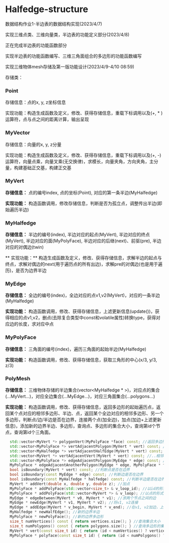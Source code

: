 # Halfedge-structure

数据结构作业1-半边表的数据结构实现(2023/4/7)

实现三维点类、三维向量类，半边表的功能定义部分(2023/4/8)

正在完成半边表的功能函数部分

实现半边表的功能函数编写、三维三角面组合的多边形的功能函数编写

实现三维物体mesh存储及第一版功能设计(2023/4/9-4/10 08:59)

存储类：

### Point
  存储信息：点的x, y, z坐标信息

  实现功能：构造生成函数及定义，修改、获得存储信息，重载下标调用以及(+, * )运算符，点与点之间的距离计算，输出呈现

### MyVector
  存储信息：向量的x, y, z分量

  实现功能：构造生成函数及定义，修改、获得存储信息，重载下标调用以及(+, -)运算符，向量点乘，向量叉乘(无交换律)，求模长，向量夹角，方向夹角，主分量，构建基础正交基，构建正交基

### MyVert
  **存储信息：** 点的编号index, 点的坐标(Point), 对应的第一条半边(MyHalfedge)

  **实现功能：** 构造函数调用，修改存储信息，判断是否为孤立点，调整传出半边(即始遍历半边)

### MyHalfedge
 **存储信息：** 半边的编号(index), 半边对应的起点(MyVert), 半边对应的终点(MyVert), 半边对应的面(MyPolyFace), 半边对应的后继(next)、前驱(pre), 半边对应的对偶边(twin)

 ** 实现功能：** 构造生成函数及定义，修改、获得存储信息，求解半边的起点与终点，求解对偶边的next(用于遍历点的所有出边)，求解pre的对偶边(也是用于遍历)，是否为边界半边

### MyEdge
  **存储信息：** 全边的编号(index)，全边对应的点v1,v2(MyVert)，对应的一条半边(MyHalfedge)

  **实现功能：** 构造函数调用，修改、获得存储信息，上滤更新信息(update())，获得相应的点v1,v2，删点(去除复合类型中const和volatile属性)转换type，获得对应边的长度，求对应中点

### MyPolyFace
  **存储信息：** 三角面的编号(index)，遍历三角面的起始半边(MyHalfedge)
 
  **实现功能：** 构造函数调用，修改、获得存储信息，获取三角形的中心(x/3, y/3, z/3)

### PolyMesh
  **存储信息：** 三维物体存储的半边集合(vector<MyHalfedge * >)，对应点的集合(...MyVert...)，对应全边集合(...MyEdge...)，对应三角面集合(...polygons...)

  **实现功能：** 构造函数调用，修改、获得存储信息，返回多边形的起始遍历点，返回某个点对应的相邻多边形、半边、点，返回某个全边对应的相邻多边形、另一个多边形，判断点/边/半边是否在边界，连接两个点(加全边)，加点(加边+上滤更新信息)，添加新的边界半边、多边形，查询点、多边形的集合大小，查询第id个节点，查询第id个三角面。

```cpp
  std::vector<MyVert *> polygonVert(MyPolyFace *face) const; //返回多边形的起始遍历点
  std::vector<MyPolyFace *> vertAdjacentPolygon(MyVert * vert) const; //返回某个点对应的相邻多边形
  std::vector<MyHalfedge *> vertAdjacentHalfEdge(MyVert * vert) const; //...相邻半边
  std::vector<MyVert *> vertAdjacentVert(MyVert * vert) const; //..相邻点
  std::vector<MyPolyFace *> edgeAdjacentPolygon(MyEdge * edge) const; //某个边对应的相邻三角形
  MyPolyFace * edgeAdjacentAnotherPolygon(MyEdge * edge, MyPolyFace * face) const; //半边的另一个相邻多边形
  bool isBoundary(MyVert * vert) const; //判断点是否在边界
  bool isBoundary(const MyEdge * edge) const; //判断边是否在边界
  bool isBoundary(const MyHalfedge * halfedge) const; //判断半边是否在边界
  MyVert * addVert(double x, double y, double z); //加点
  MyPolyFace * addPolyFace(std::vector<size_t> & v_loop_id); //以id的形式加边
  MyPolyFace * addPolyFace(std::vector<MyVert *> & v_loop); //以点的形式加边
  MyEdge * edgeBetween(MyVert * v0, MyVert * v1); //求两个节点之间的边
  MyEdge * newEdge(MyVert * v1, MyVert * v2); //将v1, v2连接
  MyEdge * addEdge(MyVert * v_begin, MyVert * v_end); //在v1, v2加边，上滤更新信息
  MyHalfedge * newHalfEdge(); //新的边界半边
  MyPolyFace * newPolyFace(); //新的边界多边形
  size_t numVertices() const { return vertices.size(); } //查询集合大小
  size_t numPolygons() const { return polygons.size(); } //查询多边形的集合大小
  MyVert * vert(const size_t id) { return (id < numVertices() ? vertices[id] : nullptr); } //查询第id个节点
  MyPolyFace * polyface(const size_t id) { return (id < numPolygons() ? polygons[id] : nullptr); } //查询第id个三角面
```
